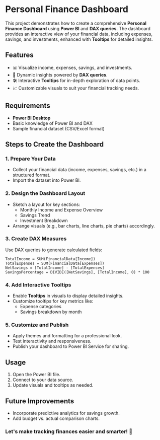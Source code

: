 # Personal Finance Dashboard

This project demonstrates how to create a comprehensive **Personal Finance Dashboard** using **Power BI** and **DAX queries**. The dashboard provides an interactive view of your financial data, including expenses, savings, and investments, enhanced with **Tooltips** for detailed insights.

## Features
- 📊 Visualize income, expenses, savings, and investments.
- 🧮 Dynamic insights powered by **DAX queries**.
- 🛠️ Interactive **Tooltips** for in-depth exploration of data points.
- 📈 Customizable visuals to suit your financial tracking needs.

## Requirements
- **Power BI Desktop**
- Basic knowledge of Power BI and DAX
- Sample financial dataset (CSV/Excel format)

## Steps to Create the Dashboard

### 1. Prepare Your Data
- Collect your financial data (income, expenses, savings, etc.) in a structured format.
- Import the dataset into Power BI.

### 2. Design the Dashboard Layout
- Sketch a layout for key sections: 
  - Monthly Income and Expense Overview
  - Savings Trend
  - Investment Breakdown
- Arrange visuals (e.g., bar charts, line charts, pie charts) accordingly.

### 3. Create DAX Measures
Use DAX queries to generate calculated fields:
```DAX
TotalIncome = SUM(FinancialData[Income])
TotalExpenses = SUM(FinancialData[Expenses])
NetSavings = [TotalIncome] - [TotalExpenses]
SavingsPercentage = DIVIDE([NetSavings], [TotalIncome], 0) * 100
```

### 4. Add Interactive Tooltips
- Enable **Tooltips** in visuals to display detailed insights.
- Customize tooltips for key metrics like:
  - Expense categories
  - Savings breakdown by month

### 5. Customize and Publish
- Apply themes and formatting for a professional look.
- Test interactivity and responsiveness.
- Publish your dashboard to Power BI Service for sharing.

## Usage
1. Open the Power BI file.
2. Connect to your data source.
3. Update visuals and tooltips as needed.

## Future Improvements
- Incorporate predictive analytics for savings growth.
- Add budget vs. actual comparison charts.

### Let's make tracking finances easier and smarter! 🚀
